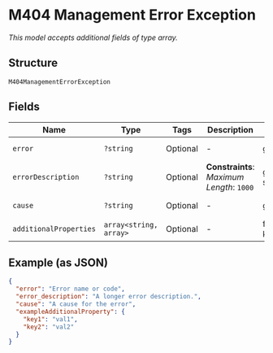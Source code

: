 
# M404 Management Error Exception

*This model accepts additional fields of type array.*

## Structure

`M404ManagementErrorException`

## Fields

| Name | Type | Tags | Description | Getter | Setter |
|  --- | --- | --- | --- | --- | --- |
| `error` | `?string` | Optional | - | getError(): ?string | setError(?string error): void |
| `errorDescription` | `?string` | Optional | **Constraints**: *Maximum Length*: `1000` | getErrorDescription(): ?string | setErrorDescription(?string errorDescription): void |
| `cause` | `?string` | Optional | - | getCause(): ?string | setCause(?string cause): void |
| `additionalProperties` | `array<string, array>` | Optional | - | findAdditionalProperty(string key): array | additionalProperty(string key, array value): void |

## Example (as JSON)

```json
{
  "error": "Error name or code",
  "error_description": "A longer error description.",
  "cause": "A cause for the error",
  "exampleAdditionalProperty": {
    "key1": "val1",
    "key2": "val2"
  }
}
```

